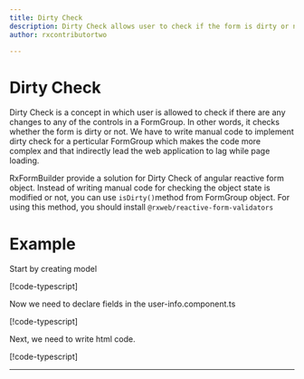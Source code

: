 ```yaml
---
title: Dirty Check
description: Dirty Check allows user to check if the form is dirty or not.
author: rxcontributortwo

---
```


# Dirty Check
Dirty Check is a concept in which user is allowed to check if there are any changes to any of the controls in a FormGroup. In other words, it checks whether the form is dirty or not. We have to write manual code to implement dirty check for a perticular FormGroup which makes the code more complex and that indirectly lead the web application to lag while page loading. 

RxFormBuilder provide a solution for Dirty Check of angular reactive form object. Instead of writing manual code for checking the object state is modified or not, you can use `isDirty()`method from FormGroup object. For using this method, you should install `@rxweb/reactive-form-validators` 

# Example

Start by creating model

[!code-typescript[](\app\dirty-check\dirty-check.model.ts)]

Now we need to declare fields in the user-info.component.ts

[!code-typescript[](\app\dirty-check\dirty-check.ts)]

Next, we need to write html code.

[!code-typescript[](\app\dirty-check\dirty-check.ts)]

***